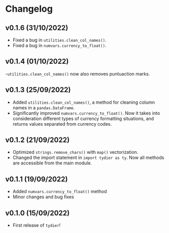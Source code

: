 # Changelog

## v0.1.6 (31/10/2022)

- Fixed a bug in `utilities.clean_col_names()`.
- Fixed a bug in `numvars.currency_to_float()`.

## v0.1.4 (01/10/2022)

-`utilities.clean_col_names()` now also removes puntuaction marks.

## v0.1.3 (25/09/2022)

- Added `utilities.clean_col_names()`, a method for cleaning column names in a `pandas.DataFrame`.
- Significantly improved `numvars.currency_to_float()`. Now it takes into consideration different types of currency formatting situations, and returns values separated from currency codes.

## v0.1.2 (21/09/2022)

- Optimized `strings.remove_chars()` with `map()` vectorization.
- Changed the import statement in `import tydier as ty`. Now all methods are accessible from the main module.

## v0.1.1 (19/09/2022)

- Added `numvars.currency_to_float()` method
- Minor changes and bug fixes

## v0.1.0 (15/09/2022)

- First release of `tydier`!
